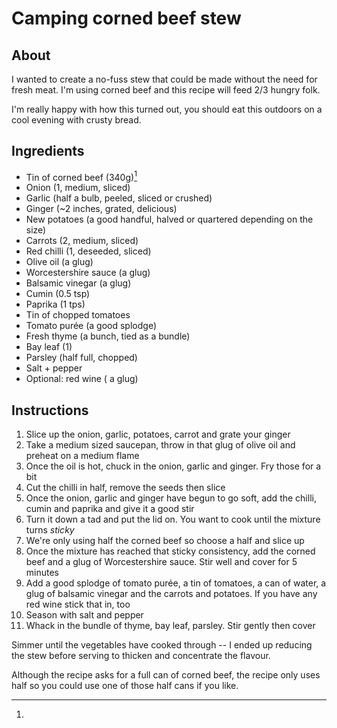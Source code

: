 # Camping corned beef stew

## About

I wanted to create a no-fuss stew that could be made without the need for fresh meat. I'm using corned beef and this recipe will feed 2/3 hungry folk.

I'm really happy with how this turned out, you should eat this outdoors on a cool evening with crusty bread.

## Ingredients

* Tin of corned beef (340g)[^1]
* Onion (1, medium, sliced)
* Garlic (half a bulb, peeled, sliced or crushed)
* Ginger (~2 inches, grated, delicious)
* New potatoes (a good handful, halved or quartered depending on the size)
* Carrots (2, medium, sliced)
* Red chilli (1, deseeded, sliced)
* Olive oil (a glug)
* Worcestershire sauce (a glug)
* Balsamic vinegar (a glug)
* Cumin (0.5 tsp)
* Paprika (1 tps)
* Tin of chopped tomatoes
* Tomato purée (a good splodge)
* Fresh thyme (a bunch, tied as a bundle)
* Bay leaf (1)
* Parsley (half full, chopped)
* Salt + pepper
* Optional: red wine ( a glug)

## Instructions

1. Slice up the onion, garlic, potatoes, carrot and grate your ginger
2. Take a medium sized saucepan, throw in that glug of olive oil and preheat on a medium flame
3. Once the oil is hot, chuck in the onion, garlic and ginger. Fry those for a bit
4. Cut the chilli in half, remove the seeds then slice
5. Once the onion, garlic and ginger have begun to go soft, add the chilli, cumin and paprika and give it a good stir
6. Turn it down a tad and put the lid on. You want to cook until the mixture turns _sticky_
7. We're only using half the corned beef so choose a half and slice up
8. Once the mixture has reached that sticky consistency, add the corned beef and a glug of Worcestershire sauce. Stir well and cover for 5 minutes
9. Add a good splodge of tomato purée, a tin of tomatoes, a can of water, a glug of balsamic vinegar and the carrots and potatoes. If you have any red wine stick that in, too
10. Season with salt and pepper
11. Whack in the bundle of thyme, bay leaf, parsley. Stir gently then cover

Simmer until the vegetables have cooked through -- I ended up reducing the stew before serving to thicken and concentrate the flavour.

[^1]:
Although the recipe asks for a full can of corned beef, the recipe only uses half so you could use one of those half cans if you like.
